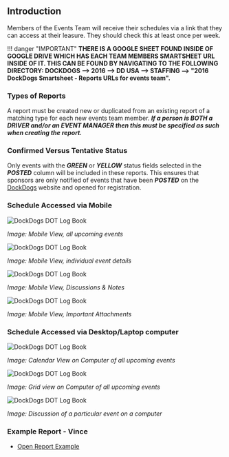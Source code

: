 ## Introduction

Members of the Events Team will receive their schedules via a link that they can access at their leasure. They should check this at least once per week. 

!!! danger "IMPORTANT"
    __**THERE IS A GOOGLE SHEET FOUND INSIDE OF GOOGLE DRIVE WHICH HAS EACH TEAM MEMBERS SMARTSHEET URL INSIDE OF IT. THIS CAN BE FOUND BY NAVIGATING TO THE FOLLOWING DIRECTORY: DOCKDOGS --> 2016 --> DD USA --> STAFFING --> "2016 DockDogs Smartsheet - Reports URLs for events team".**__

### Types of Reports

A report must be created new or duplicated from an existing report of a matching type for each new events team member. **_If a person is BOTH a DRIVER _and/or_ an EVENT MANAGER then this must be specified as such when creating the report._**

### Confirmed Versus Tentative Status

Only events with the **_GREEN_** or **_YELLOW_** status fields selected in the **_POSTED_** column will be included in these reports. This ensures that sponsors are only notified of events that have been **_POSTED_** on the [DockDogs](http://dockdogs.com) website and opened for registration.

### Schedule Accessed via Mobile

![DockDogs DOT Log Book](../images/mobile-full-grid.png "Mobile View - All Upcoming Events")

_Image: Mobile View, all upcoming events_

![DockDogs DOT Log Book](../images/individual-event.png "Mobile View - All Upcoming Events")

_Image: Mobile View, individual event details_

![DockDogs DOT Log Book](../images/discussions.png "Mobile View - All Upcoming Events")

_Image: Mobile View, Discussions & Notes_

![DockDogs DOT Log Book](../images/attachments.png "Mobile View - All Upcoming Events")

_Image: Mobile View, Important Attachments_


### Schedule Accessed via Desktop/Laptop computer

![DockDogs DOT Log Book](../images/calendar-smartsheet.png "Mobile View - All Upcoming Events")

_Image: Calendar View on Computer of all upcoming events_

![DockDogs DOT Log Book](../images/grid-smartsheet.png "Mobile View - All Upcoming Events")

_Image: Grid view on Computer of all upcoming events_

![DockDogs DOT Log Book](../images/discussions-smartsheet.png "Mobile View - All Upcoming Events")

_Image: Discussion of a particular event on a computer_


### Example Report - Vince

* [Open Report Example](https://app.smartsheet.com/b/publish?EQBCT=ba24b0ae3d8343b1a3c9daf4753e6b67)